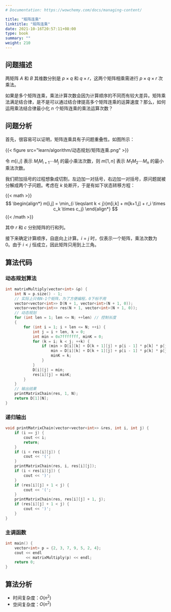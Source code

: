 ```yaml
---
# Documentation: https://wowchemy.com/docs/managing-content/

title: "矩阵连乘"
linktitle: "矩阵连乘"
date: 2021-10-16T20:57:11+08:00
type: book
summary: ""
weight: 210
---
```


<!--more-->

## 问题描述

两矩阵 $A$ 和 $B$ 其维数分别是 $p \times q$ 和 $q \times r$，这两个矩阵相乘需进行 $p \times q \times r$ 次乘法。

如果是多个矩阵连乘，乘法计算次数会因为计算顺序的不同而有较大差异。矩阵乘法满足结合律，是不是可以通过结合律提高多个矩阵连乘的运算速度？那么，如何运用乘法结合律最小化 $n$ 个矩阵连乘的乘法运算次数？

## 问题分析

首先，很容易可以证明，矩阵连乘具有子问题重叠性。如图所示：

{{< figure src="learn/algorithm/动态规划/矩阵连乘.png" >}}

令 $m[i,j]$ 表示 $M_i M_{i+1} \cdots M_j$ 的最小乘法次数，则 $m[1,n]$ 表示 $M_1 M_2 \cdots M_n$ 的最小乘法次数。

我们把加括号的过程想象成切割，左边加一对括号，右边加一对括号，原问题就被分解成两个子问题。考虑在 $k$ 处断开，于是有如下状态转移方程：

{{< math >}}
$$
\begin{align*}
m[i,j] = \min_{i \leqslant k < j}{m[i,k] + m[k+1,j] + r_i \times c_k \times c_j}
\end{align*}
$$
{{< /math >}}

其中 $r$ 和 $c$ 分别矩阵的行和列。

接下来确定计算顺序，自底向上计算。$i=j$ 时，仅表示一个矩阵，乘法次数为 $0$。由于 $i<j$ 恒成立，因此矩阵只用到上三角。

## 算法代码

### 动态规划算法

```cpp
int matrixMultiply(vector<int> &p) {
    int N = p.size() - 1;
    // 实际上只有N-1个矩阵，为了方便编程，0下标不用
    vector<vector<int>> D(N + 1, vector<int>(N + 1, 0));
    vector<vector<int>> res(N + 1, vector<int>(N + 1, 0));
    // 动态规划
    for (int len = 1; len <= N; ++len) // 控制长度
    {
        for (int i = 1; i + len <= N; ++i) {
            int j = i + len, k = 0;
            int min = 0x7fffffff, minK = 0;
            for (k = i; k < j; ++k) {
                if (min > D[i][k] + D[k + 1][j] + p[i - 1] * p[k] * p[j]) {
                    min = D[i][k] + D[k + 1][j] + p[i - 1] * p[k] * p[j];
                    minK = k;
                }
            }
            D[i][j] = min;
            res[i][j] = minK;
        }
    }
    // 输出结果
    printMatrixChain(res, 1, N);
    return D[1][N];
}
```

### 递归输出

```cpp
void printMatrixChain(vector<vector<int>> &res, int i, int j) {
    if (i == j) {
        cout << i;
        return;
    }
    if (i < res[i][j]) {
        cout << '(';
    }
    printMatrixChain(res, i, res[i][j]);
    if (i < res[i][j]) {
        cout << ')';
    }
    if (res[i][j] + 1 < j) {
        cout << '(';
    }
    printMatrixChain(res, res[i][j] + 1, j);
    if (res[i][j] + 1 < j) {
        cout << ')';
    }
}
```

### 主调函数

```cpp
int main() {
    vector<int> p = {2, 3, 7, 9, 5, 2, 4};
    cout << endl
         << matrixMultiply(p) << endl;
    return 0;
}
```

## 算法分析

- 时间复杂度：$O(n^2)$
- 空间复杂度：$O(n^2)$